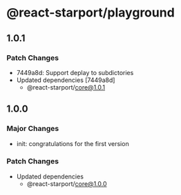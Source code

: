 # @react-starport/playground

## 1.0.1

### Patch Changes

- 7449a8d: Support deplay to subdictories
- Updated dependencies [7449a8d]
  - @react-starport/core@1.0.1

## 1.0.0

### Major Changes

- init: congratulations for the first version

### Patch Changes

- Updated dependencies
  - @react-starport/core@1.0.0
